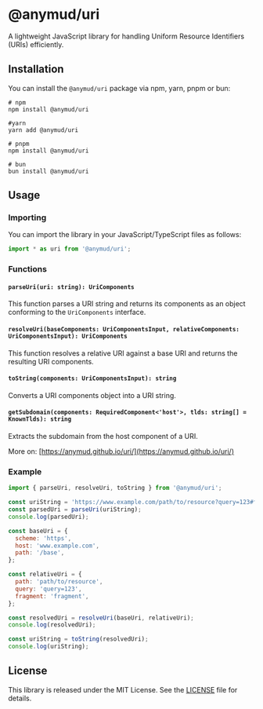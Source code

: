# @anymud/uri

A lightweight JavaScript library for handling Uniform Resource Identifiers (URIs) efficiently.

## Installation

You can install the `@anymud/uri` package via npm, yarn, pnpm or bun:

```console
# npm
npm install @anymud/uri

#yarn
yarn add @anymud/uri

# pnpm
npm install @anymud/uri

# bun
bun install @anymud/uri
```

## Usage

### Importing

You can import the library in your JavaScript/TypeScript files as follows:

```javascript
import * as uri from '@anymud/uri';
```

### Functions

#### `parseUri(uri: string): UriComponents`

This function parses a URI string and returns its components as an object conforming to the `UriComponents` interface.

#### `resolveUri(baseComponents: UriComponentsInput, relativeComponents: UriComponentsInput): UriComponents`

This function resolves a relative URI against a base URI and returns the resulting URI components.

#### `toString(components: UriComponentsInput): string`

Converts a URI components object into a URI string.

#### `getSubdomain(components: RequiredComponent<'host'>, tlds: string[] = KnownTlds): string`

Extracts the subdomain from the host component of a URI. 

More on: [https://anymud.github.io/uri/](https://anymud.github.io/uri/)

### Example

```javascript
import { parseUri, resolveUri, toString } from '@anymud/uri';

const uriString = 'https://www.example.com/path/to/resource?query=123#fragment';
const parsedUri = parseUri(uriString);
console.log(parsedUri);

const baseUri = {
  scheme: 'https',
  host: 'www.example.com',
  path: '/base',
};

const relativeUri = {
  path: 'path/to/resource',
  query: 'query=123',
  fragment: 'fragment',
};

const resolvedUri = resolveUri(baseUri, relativeUri);
console.log(resolvedUri);

const uriString = toString(resolvedUri);
console.log(uriString);
```

## License

This library is released under the MIT License. See the [LICENSE](LICENSE) file for details.
